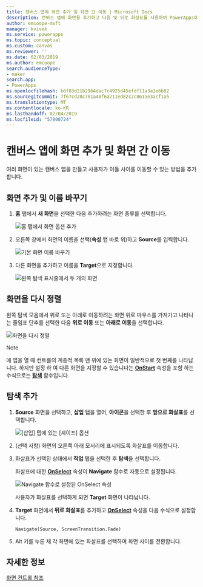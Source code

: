 ```yaml
---
title: 캔버스 앱에 화면 추가 및 화면 간 이동 | Microsoft Docs
description: 캔버스 앱에 화면을 추가하고 다음 및 뒤로 화살표를 사용하여 PowerApps에서 화면 간 이동
author: emcoope-msft
manager: kvivek
ms.service: powerapps
ms.topic: conceptual
ms.custom: canvas
ms.reviewer: ''
ms.date: 02/03/2019
ms.author: emcoope
search.audienceType:
- maker
search.app:
- PowerApps
ms.openlocfilehash: b6f83d21b2964dac7c4925d45efdf11a3a1e6b02
ms.sourcegitcommit: 7f67cd28c781a48f6a211ed82c2c861ae3acf1a5
ms.translationtype: MT
ms.contentlocale: ko-KR
ms.lasthandoff: 02/04/2019
ms.locfileid: "57800724"
---
```

# <a name="add-a-screen-to-a-canvas-app-and-navigate-between-screens"></a>캔버스 앱에 화면 추가 및 화면 간 이동

여러 화면이 있는 캔버스 앱을 만들고 사용자가 이들 사이를 이동할 수 있는 방법을 추가합니다.

## <a name="add-and-rename-a-screen"></a>화면 추가 및 이름 바꾸기

1. **홈** 탭에서 **새 화면**을 선택한 다음 추가하려는 화면 종류를 선택합니다.

    ![홈 탭에서 화면 옵션 추가](./media/add-screen-context-variables/add-screen.png)

2. 오른쪽 창에서 화면의 이름을 선택(**속성** 탭 바로 위)하고 **Source**를 입력합니다.

    ![기본 화면 이름 바꾸기](./media/add-screen-context-variables/name-source-screen.png)

3. 다른 화면을 추가하고 이름을 **Target**으로 지정합니다.

    ![왼쪽 탐색 표시줄에서 두 개의 화면](./media/add-screen-context-variables/two-screens-in-nav.png)

## <a name="reorder-screens"></a>화면을 다시 정렬

왼쪽 탐색 모음에서 위로 또는 아래로 이동하려는 화면 위로 마우스를 가져가고 나타나는 줄임표 단추를 선택한 다음 **위로 이동** 또는 **아래로 이동**을 선택합니다.

![화면을 다시 정렬](./media/add-screen-context-variables/reorder-screen.png)

> [!NOTE]
> 에 앱을 열 때 컨트롤의 계층적 목록 맨 위에 있는 화면이 일반적으로 첫 번째를 나타납니다. 하지만 설정 하 여 다른 화면을 지정할 수 있습니다는 **[OnStart](controls/control-screen.md)** 속성을 포함 하는 수식으로는 **[탐색](functions/function-navigate.md)** 함수입니다.

## <a name="add-navigation"></a>탐색 추가

1. **Source**  화면을 선택하고, **삽입** 탭을 열어, **아이콘**을 선택한 후 **앞으로 화살표**를 선택합니다.  

    ![[삽입] 탭에 있는 [셰이프] 옵션](./media/add-screen-context-variables/add-next-arrow.png)

2. (선택 사항) 화면의 오른쪽 아래 모서리에 표시되도록 화살표를 이동합니다.

3. 화살표가 선택된 상태에서 **작업** 탭을 선택한 후 **탐색**을 선택합니다.

    화살표에 대한 **[OnSelect](controls/properties-core.md)** 속성이 **Navigate** 함수로 자동으로 설정됩니다.

    ![Navigate 함수로 설정된 OnSelect 속성](./media/add-screen-context-variables/onselect-default.png)

    사용자가 화살표를 선택하게 되면 **Target** 화면이 나타납니다.

4. **Target** 화면에서 **뒤로 화살표**를 추가하고 **[OnSelect](controls/properties-core.md)** 속성을 다음 수식으로 설정합니다.

    `Navigate(Source, ScreenTransition.Fade)`

5. Alt 키를 누른 채 각 화면에 있는 화살표를 선택하여 화면 사이를 전환합니다.

## <a name="more-information"></a>자세한 정보

[화면 컨트롤 참조](controls/control-screen.md)